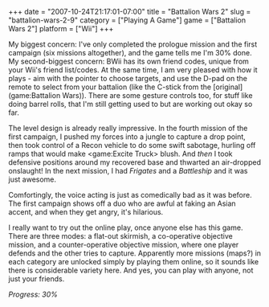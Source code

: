 +++
date = "2007-10-24T21:17:01-07:00"
title = "Battalion Wars 2"
slug = "battalion-wars-2-9"
category = ["Playing A Game"]
game = ["Battalion Wars 2"]
platform = ["Wii"]
+++

My biggest concern: I've only completed the prologue mission and the first campaign (six missions altogether), and the game tells me I'm 30% done.  My second-biggest concern: BWii has its own friend codes, unique from your Wii's friend list/codes.  At the same time, I am very pleased with how it plays - aim with the pointer to choose targets, and use the D-pad on the remote to select from your battalion (like the C-stick from the [original](game:Battalion Wars)).  There are some gesture controls too, for stuff like doing barrel rolls, that I'm still getting used to but are working out okay so far.

The level design is already really impressive.  In the fourth mission of the first campaign, I pushed my forces into a jungle to capture a drop point, then took control of a Recon vehicle to do some swift sabotage, hurling off ramps that would make <game:Excite Truck> blush.  And <i>then</i> I took defensive positions around my recovered base and thwarted an air-dropped onslaught!  In the next mission, I had <i>Frigates</i> and a <i>Battleship</i> and it was just awesome.

Comfortingly, the voice acting is just as comedically bad as it was before.  The first campaign shows off a duo who are awful at faking an Asian accent, and when they get angry, it's hilarious.

I really want to try out the online play, once anyone else has this game.  There are three modes: a flat-out skirmish, a co-operative objective mission, and a counter-operative objective mission, where one player defends and the other tries to capture.  Apparently more missions (maps?) in each category are unlocked simply by playing them online, so it sounds like there is considerable variety here.  And yes, you can play with anyone, not just your friends.

<i>Progress: 30%</i>